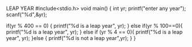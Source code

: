 LEAP YEAR
#include<stdio.h>
void main()
{
  int yr;
  printf("enter any year");
  scanf("%d",&yr);

  if(yr % 400 == 0) {
    printf("%d is a leap year", yr);
  } else if(yr % 100==0){
       printf("%d is a leap year", yr);
  } else if (yr % 4 == 0){
        printf("%d is a leap year", yr);
  }else {
      printf("%d is not a leap year",yr);
  }
}
